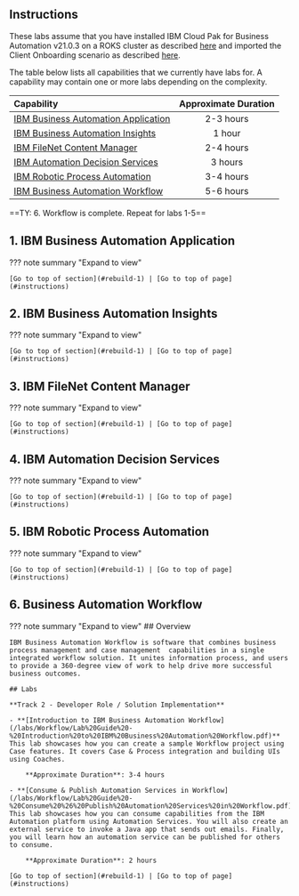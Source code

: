 ## Instructions

These labs assume that you have installed IBM Cloud Pak for Business Automation v21.0.3 on a ROKS cluster as described [here](../deploy/overview.md) and imported the Client Onboarding scenario as described [here](client-onboarding.md).

The table below lists all capabilities that we currently have labs for. A capability may contain one or more labs depending on the complexity.

| Capability                                                                         | Approximate Duration |
| :--------------------------------------------------------------------------------- | :------------------: |
| [IBM Business Automation Application](../labs/Business%20Automation%20Application) |      2-3 hours       |
| [IBM Business Automation Insights](../labs/Business%20Automation%20Insights)       |        1 hour        |
| [IBM FileNet Content Manager](../labs/Content)                                     |      2-4 hours       |
| [IBM Automation Decision Services](../labs/Decisions)                              |       3 hours        |
| [IBM Robotic Process Automation](../labs/Robotic%20Process%20Automation)           |      3-4 hours       |
| [IBM Business Automation Workflow](../labs/Workflow)                               |      5-6 hours       |


==TY: 6. Workflow is complete.  Repeat for labs 1-5==

## 1. IBM Business Automation Application
<a name="rebuild-1"></a>
??? note summary "Expand to view"

    [Go to top of section](#rebuild-1) | [Go to top of page](#instructions)

## 2. IBM Business Automation Insights
<a name="rebuild-1"></a>
??? note summary "Expand to view"

    [Go to top of section](#rebuild-1) | [Go to top of page](#instructions)

## 3. IBM FileNet Content Manager
<a name="rebuild-1"></a>
??? note summary "Expand to view"

    [Go to top of section](#rebuild-1) | [Go to top of page](#instructions)

## 4. IBM Automation Decision Services
<a name="rebuild-1"></a>
??? note summary "Expand to view"

    [Go to top of section](#rebuild-1) | [Go to top of page](#instructions)

## 5. IBM Robotic Process Automation
<a name="rebuild-1"></a>
??? note summary "Expand to view"

    [Go to top of section](#rebuild-1) | [Go to top of page](#instructions)

## 6. Business Automation Workflow
<a name="rebuild-6"></a>
??? note summary "Expand to view"
    ## Overview

    IBM Business Automation Workflow is software that combines business process management and case management  capabilities in a single integrated workflow solution. It unites information process, and users to provide a 360-degree view of work to help drive more successful business outcomes.

    ## Labs

    **Track 2 - Developer Role / Solution Implementation**

    - **[Introduction to IBM Business Automation Workflow](/labs/Workflow/Lab%20Guide%20-%20Introduction%20to%20IBM%20Business%20Automation%20Workflow.pdf)**  
    This lab showcases how you can create a sample Workflow project using Case features. It covers Case & Process integration and building UIs using Coaches.
    
        **Approximate Duration**: 3-4 hours

    - **[Consume & Publish Automation Services in Workflow](/labs/Workflow/Lab%20Guide%20-%20Consume%20%26%20Publish%20Automation%20Services%20in%20Workflow.pdf)**  
    This lab showcases how you can consume capabilities from the IBM Automation platform using Automation Services. You will also create an external service to invoke a Java app that sends out emails. Finally, you will learn how an automation service can be published for others to consume.

        **Approximate Duration**: 2 hours
       
    [Go to top of section](#rebuild-1) | [Go to top of page](#instructions)
  
